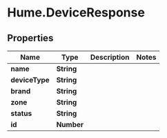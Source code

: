 <!-- 
  User
  Comments: This is a markdown file with added comments about # Hume.DeviceResponse.
-->

# Hume.DeviceResponse

## Properties
Name | Type | Description | Notes
------------ | ------------- | ------------- | -------------
**name** | **String** |  | 
**deviceType** | **String** |  | 
**brand** | **String** |  | 
**zone** | **String** |  | 
**status** | **String** |  | 
**id** | **Number** |  | 


